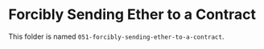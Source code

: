 # Forcibly Sending Ether to a Contract

This folder is named `051-forcibly-sending-ether-to-a-contract`.